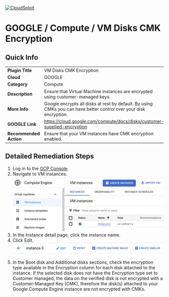 [![CloudSploit](https://cloudsploit.com/img/logo-new-big-text-100.png "CloudSploit")](https://cloudsploit.com)

# GOOGLE / Compute / VM Disks CMK Encryption

## Quick Info

| | |
|-|-|
| **Plugin Title** | VM Disks CMK Encryption |
| **Cloud** | GOOGLE |
| **Category** | Compute |
| **Description** | Ensure that Virtual Machine instances are encrypted using customer-managed keys. |
| **More Info** | Google encrypts all disks at rest by default. By using CMKs you can have better control over your disk encryption. |
| **GOOGLE Link** | https://cloud.google.com/compute/docs/disks/customer-supplied-encryption |
| **Recommended Action** | Ensure that your VM instances have CMK encryption enabled.  |

## Detailed Remediation Steps
1. Log in to the [GCP Console](https://console.cloud.google.com). </br>
2. Navigate to VM instances.</br><img src="/resources/google/compute/vm-disks-cmk-encryption/step2.png"/></br>
3. In the Instance detail page, click the instance name.</br>
4. Click Edit.</br><img src="/resources/google/compute/vm-disks-cmk-encryption/step4.png"/></br>
5. In the Boot disk and Additional disks sections, check the encryption type available in the Encryption column for each disk attached to the instance. If the selected disk does not have the Encryption type set to Customer managed, the data on the verified disk is not encrypted with a Customer-Managed Key (CMK), therefore the disk(s) attached to your Google Compute Engine instance are not encrypted with CMKs.
